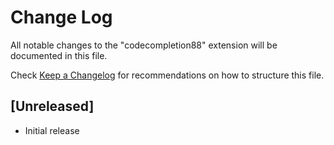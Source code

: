 # Change Log

All notable changes to the "codecompletion88" extension will be documented in this file.

Check [Keep a Changelog](http://keepachangelog.com/) for recommendations on how to structure this file.

## [Unreleased]

- Initial release